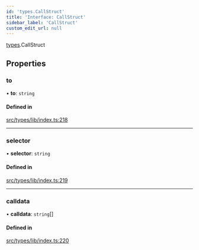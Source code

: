 ```yaml
---
id: 'types.CallStruct'
title: 'Interface: CallStruct'
sidebar_label: 'CallStruct'
custom_edit_url: null
---
```


[types](../namespaces/types.md).CallStruct

## Properties

### to

• **to**: `string`

#### Defined in

[src/types/lib/index.ts:218](https://github.com/0xs34n/starknet.js/blob/develop/src/types/lib/index.ts#L218)

---

### selector

• **selector**: `string`

#### Defined in

[src/types/lib/index.ts:219](https://github.com/0xs34n/starknet.js/blob/develop/src/types/lib/index.ts#L219)

---

### calldata

• **calldata**: `string`[]

#### Defined in

[src/types/lib/index.ts:220](https://github.com/0xs34n/starknet.js/blob/develop/src/types/lib/index.ts#L220)
